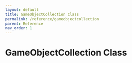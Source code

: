 ```yaml
---
layout: default
title: GameObjectCollection Class
permalink: /reference/gameobjectcollection
parent: Reference
nav_order: 1
---
```

# GameObjectCollection Class